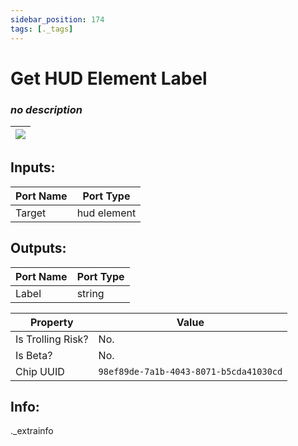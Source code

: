 ```yaml
---
sidebar_position: 174
tags: [._tags]
---
```


# Get HUD Element Label


### *no description*

| ![](https://images-ext-2.discordapp.net/external/MPmIaQzlEPmgGWlgi-WxBBXt0Bjv_zWPkg1y1f_sy3s/https/www.recroomcircuits.com/image/circuit/absolute-value?width=206&height=108) |
|-----|

## Inputs:
| Port Name | Port Type |
|-----------|-----------|
| Target | hud element |

## Outputs:
| Port Name | Port Type |
|-----------|-----------|
| Label | string | 

| Property  | Value |
|-------------------|-----------|
| Is Trolling Risk? | No. |
| Is Beta? | No. |
| Chip UUID | `98ef89de-7a1b-4043-8071-b5cda41030cd` |

## Info:
._extrainfo